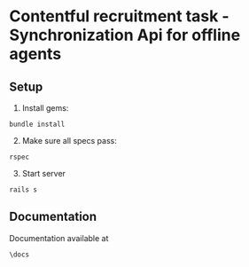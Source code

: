# Contentful recruitment task - Synchronization Api for offline agents

## Setup
1. Install gems:
```
bundle install
```
2. Make sure all specs pass:
```
rspec
```
3. Start server
```
rails s
```
## Documentation
Documentation available at
```
\docs
```
